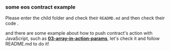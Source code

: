 ### some eos contract example

Please enter the child folder and check their `READMD.md` and then check their code .



and there are some example about how to push contract's action with  JavaScript, such as [**03-array-in-action-params**](https://github.com/clockknock/eos-contract-example), let's check it and follow README.md to do it!

